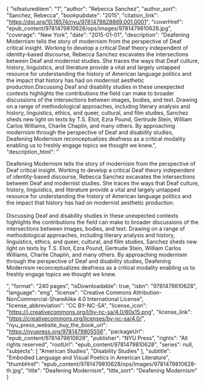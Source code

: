 {
  "isfeatureditem": "1",
  "author": "Rebecca Sanchez",
  "author_sort": "Sanchez, Rebecca",
  "bookpubdate": "2015",
  "citation_link": "https://doi.org/10.18574/nyu/9781479828869.001.0001",
  "coverHref": "epub_content/9781479810628/ops/images/9781479810628.jpg",
  "coverage": "New York",
  "date": "2015-01-01",
  "description": "Deafening Modernism tells the story of modernism from the perspective of Deaf critical insight. Working to develop a critical Deaf theory independent of identity-based discourse, Rebecca Sanchez excavates the intersections between Deaf and modernist studies.  She traces the ways that Deaf culture, history, linguistics, and literature provide a vital and largely untapped resource for understanding the history of American language politics and the impact that history has had on modernist aesthetic production.Discussing Deaf and disability studies in these unexpected contexts highlights the contributions the field can make to broader discussions of the intersections between images, bodies, and text. Drawing on a range of methodological approaches, including literary analysis and history, linguistics, ethics, and queer, cultural, and film studies, Sanchez sheds new light on texts by T.S. Eliot, Ezra Pound, Gertrude Stein, William Carlos Williams, Charlie Chaplin, and many others. By approaching modernism through the perspective of Deaf and disability studies, Deafening Modernism reconceptualizes deafness as a critical modality enabling us to freshly engage topics we thought we knew.",
  "description_html": "<p>Deafening Modernism tells the story of modernism from the perspective of Deaf critical insight. Working to develop a critical Deaf theory independent of identity-based discourse, Rebecca Sanchez excavates the intersections between Deaf and modernist studies.  She traces the ways that Deaf culture, history, linguistics, and literature provide a vital and largely untapped resource for understanding the history of American language politics and the impact that history has had on modernist aesthetic production.<br><br>Discussing Deaf and disability studies in these unexpected contexts highlights the contributions the field can make to broader discussions of the intersections between images, bodies, and text. Drawing on a range of methodological approaches, including literary analysis and history, linguistics, ethics, and queer, cultural, and film studies, Sanchez sheds new light on texts by T.S. Eliot, Ezra Pound, Gertrude Stein, William Carlos Williams, Charlie Chaplin, and many others. By approaching modernism through the perspective of Deaf and disability studies, Deafening Modernism reconceptualizes deafness as a critical modality enabling us to freshly engage topics we thought we knew.</p>",
  "format": "240 pages",
  "isDownloadable": true,
  "isbn": "9781479810628",
  "language": "eng",
  "license": "Creative Commons Attribution-NonCommercial-ShareAlike 4.0 International License",
  "license_abbreviation": "CC BY-NC-SA",
  "license_icon": "https://i.creativecommons.org/l/by-nc-sa/4.0/80x15.png",
  "license_link": "https://creativecommons.org/licenses/by-nc-sa/4.0/",
  "nyu_press_website_buy_the_book_url": "https://nyupress.org/9781479805556",
  "packageUrl": "epub_content/9781479810628",
  "publisher": "NYU Press",
  "rights": "All rights reserved",
  "rootUrl": "epub_content/9781479810628",
  "series": null,
  "subjects": [
    "American Studies",
    "Disability Studies"
  ],
  "subtitle": "Embodied Language and Visual Poetics in American Literature",
  "thumbHref": "epub_content/9781479810628/ops/images/9781479810628-th.jpg",
  "title": "Deafening Modernism",
  "title_sort": "Deafening Modernism"
}
